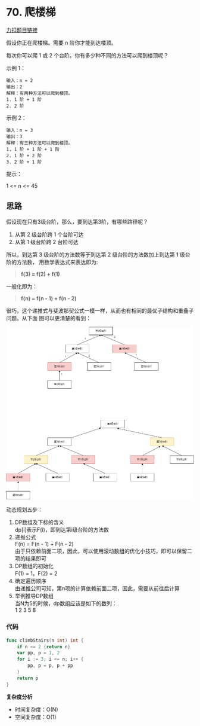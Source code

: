 # 70. 爬楼梯  

[力扣题目链接](https://leetcode-cn.com/problems/climbing-stairs/)  

假设你正在爬楼梯。需要 n 阶你才能到达楼顶。

每次你可以爬 1 或 2 个台阶。你有多少种不同的方法可以爬到楼顶呢？

示例 1：
````
输入：n = 2
输出：2
解释：有两种方法可以爬到楼顶。
1. 1 阶 + 1 阶
2. 2 阶
````

示例 2：
````
输入：n = 3
输出：3
解释：有三种方法可以爬到楼顶。
1. 1 阶 + 1 阶 + 1 阶
2. 1 阶 + 2 阶
3. 2 阶 + 1 阶
````

提示：

1 <= n <= 45

## 思路
假设现在只有3级台阶，那么，要到达第3阶，有哪些路径呢？  

1. 从第 2 级台阶跨 1 个台阶可达
2. 从第 1 级台阶跨 2 台阶可达  

所以，到达第 3 级台阶的方法数等于到达第 2 级台阶的方法数加上到达第 1 级台阶的方法数，
用数学表达式来表达即为:  

>**f(3) = f(2) + f(1)**  

一般化即为：  

>**f(n) = f(n - 1) + f(n - 2)**

很巧，这个递推式与斐波那契公式一模一样，从而也有相同的最优子结构和重叠子问题。从下面
图可以更清楚的看到：

![爬楼梯](https://github.com/zzz607/my-leetcode/blob/main/images/%E7%88%AC%E6%A5%BC%E6%A2%AF.png)

动态规划五步：  
1. DP数组及下标的含义  
   dp[i]表示F(i)，即到达第i级台阶的方法数
2. 递推公式  
   F(n) = F(n - 1) + F(n - 2)  
   由于只依赖前面二项，因此，可以使用滚动数组的优化小技巧，即可以保留二项的结果即可
3. DP数组的初始化  
   F(1) = 1，F(2) = 2
4. 确定遍历顺序  
   由递推公司可知，第n项的计算依赖前面二项，因此，需要从前往后计算
5. 举例推导DP数组  
   当N为5的时候，dp数组应该是如下的数列：  
   1 2 3 5 8 
   
### 代码

````Go
func climbStairs(n int) int {
    if n <= 2 {return n}
    var pp, p = 1, 2
    for i := 3; i <= n; i++ {
        pp, p = p, p + pp
    }
    return p
}
````

**复杂度分析**
- 时间复杂度：O(N)
- 空间复杂度：O(1)

